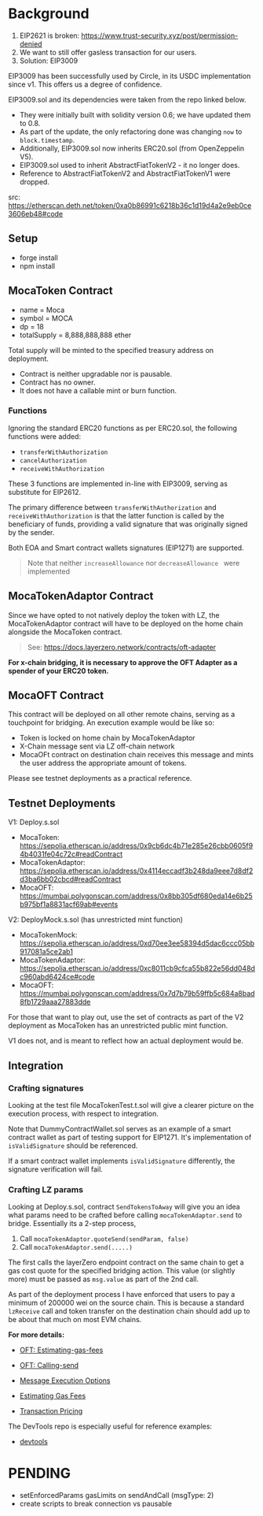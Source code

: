 # Background

1. EIP2621 is broken: https://www.trust-security.xyz/post/permission-denied
2. We want to still offer gasless transaction for our users.
3. Solution: EIP3009

EIP3009 has been successfully used by Circle, in its USDC implementation since v1. This offers us a degree of confidence.

EIP3009.sol and its dependencies were taken from the repo linked below.

- They were initially built with solidity version 0.6; we have updated them to 0.8.
- As part of the update, the only refactoring done was changing `now` to `block.timestamp`.
- Additionally, EIP3009.sol now inherits ERC20.sol (from OpenZeppelin V5).
- EIP3009.sol used to inherit AbstractFiatTokenV2 - it no longer does.
- Reference to AbstractFiatTokenV2 and AbstractFiatTokenV1 were dropped.

src: https://etherscan.deth.net/token/0xa0b86991c6218b36c1d19d4a2e9eb0ce3606eb48#code

## Setup

- forge install
- npm install

## MocaToken Contract

- name = Moca
- symbol = MOCA
- dp = 18
- totalSupply = 8,888,888,888 ether

Total supply will be minted to the specified treasury address on deployment.

- Contract is neither upgradable nor is pausable.
- Contract has no owner.
- It does not have a callable mint or burn function.

### Functions

Ignoring the standard ERC20 functions as per ERC20.sol, the following functions were added:

- `transferWithAuthorization`
- `cancelAuthorization`
- `receiveWithAuthorization`

These 3 functions are implemented in-line with EIP3009, serving as substitute for EIP2612.

The primary difference between `transferWithAuthorization` and `receiveWithAuthorization` is that the latter function is called by the beneficiary of funds, providing a valid signature that was originally signed by the sender.

Both EOA and Smart contract wallets signatures (EIP1271) are supported.

>Note that neither `increaseAllowance` nor `decreaseAllowance ` were implemented

## MocaTokenAdaptor Contract

Since we have opted to not natively deploy the token with LZ, the MocaTokenAdaptor contract will have to be deployed on the home chain alongside the MocaToken contract.

> See: https://docs.layerzero.network/contracts/oft-adapter

**For x-chain bridging, it is necessary to approve the OFT Adapter as a spender of your ERC20 token.**

## MocaOFT Contract

This contract will be deployed on all other remote chains, serving as a touchpoint for bridging. An execution example would be like so:

- Token is locked on home chain by MocaTokenAdaptor
- X-Chain message sent via LZ off-chain network
- MocaOFt contract on destination chain receives this message and mints the user address the appropriate amount of tokens.

Please see testnet deployments as a practical reference.

## Testnet Deployments

V1: Deploy.s.sol

- MocaToken: https://sepolia.etherscan.io/address/0x9cb6dc4b71e285e26cbb0605f94b4031fe04c72c#readContract
- MocaTokenAdaptor: https://sepolia.etherscan.io/address/0x4114eccadf3b248da9eee7d8df2d3ba6bb02cbcd#readContract
- MocaOFT: https://mumbai.polygonscan.com/address/0x8bb305df680eda14e6b25b975bf1a8831acf69ab#events

V2: DeployMock.s.sol (has unrestricted mint function)

- MocaTokenMock: https://sepolia.etherscan.io/address/0xd70ee3ee58394d5dac6ccc05bb917081a5ce2ab1
- MocaTokenAdaptor: https://sepolia.etherscan.io/address/0xc8011cb9cfca55b822e56dd048dc960abd6424ce#code
- MocaOFT: https://mumbai.polygonscan.com/address/0x7d7b79b59ffb5c684a8bad8fb1729aaa27883dde

For those that want to play out, use the set of contracts as part of the V2 deployment as MocaToken has an unrestricted public mint function.

V1 does not, and is meant to reflect how an actual deployment would be.

## Integration

### Crafting signatures

Looking at the test file MocaTokenTest.t.sol will give a clearer picture on the execution process, with respect to integration.

Note that DummyContractWallet.sol serves as an example of a smart contract wallet as part of testing support for EIP1271.
It's implementation of `isValidSignature` should be referenced.

If a smart contract wallet implements `isValidSignature` differently, the signature verification will fail.

### Crafting LZ params

Looking at Deploy.s.sol, contract `SendTokensToAway` will give you an idea what params need to be crafted before calling `mocaTokenAdaptor.send` to bridge.
Essentially its a 2-step process,

1. Call `mocaTokenAdaptor.quoteSend(sendParam, false)`
2. Call `mocaTokenAdaptor.send(.....)`

The first calls the layerZero endpoint contract on the same chain to get a gas cost quote for the specified bridging action. This value (or slightly more) must be passed as `msg.value` as part of the 2nd call.

As part of the deployment process I have enforced that users to pay a minimum of 200000 wei on the source chain. This is because a standard `lzReceive` call and token transfer on the destination chain should add up to be about that much on most EVM chains.

**For more details:**

- [OFT: Estimating-gas-fees](https://docs.layerzero.network/contracts/oft#estimating-gas-fees)
- [OFT: Calling-send](https://docs.layerzero.network/contracts/oft#calling-send)

- [Message Execution Options](https://docs.layerzero.network/contracts/options)
- [Estimating Gas Fees](https://docs.layerzero.network/contracts/estimating-gas-fees)
- [Transaction Pricing](https://docs.layerzero.network/contracts/transaction-pricing)

The DevTools repo is especially useful for reference examples:

- [devtools](https://github.com/LayerZero-Labs/devtools/?tab=readme-ov-file#bootstrapping-an-example-cross-chain-project)

# PENDING

- setEnforcedParams gasLimits on sendAndCall (msgType: 2)
- create scripts to break connection vs pausable